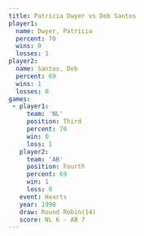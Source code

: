 ```yaml
---
title: Patricia Dwyer vs Deb Santos
player1:               
  name: Dwyer, Patricia
  percent: 70          
  wins: 0              
  losses: 1            
player2:               
  name: Santos, Deb    
  percent: 69          
  wins: 1              
  losses: 0            
games:
 - player1:         
     team: 'NL'     
     position: Third
     percent: 70    
     win: 0         
     loss: 1        
   player2:          
     team: 'AB'      
     position: Fourth
     percent: 69     
     win: 1          
     loss: 0         
   event: Hearts        
   year: 1990           
   draw: Round Robin(14)
   score: NL 6 - AB 7   
---
```

